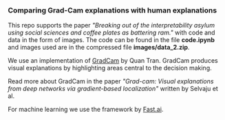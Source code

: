 ### Comparing Grad-Cam explanations with human explanations 

This repo supports the paper _"Breaking out of the interpretability asylum using social sciences and coffee plates as battering ram."_ with code and data in the form of images. The code can be found in the file **code.ipynb** and images used are in the compressed file **images/data_2.zip**.

We use an implementation of [GradCam](https://github.com/anhquan0412/animation-classification) by Quan Tran. GradCam produces visual explanations by highlighting areas central to the decision making. 

Read more about GradCam in the paper _"Grad-cam: Visual explanations from deep networks via gradient-based localization"_ written by Selvaju et al.

For machine learning we use the framework by [Fast.ai](fast.ai). 
